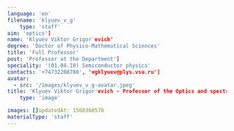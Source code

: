 ```yaml
---
language: 'en'
filename: 'klyuev_v_g'
    type: 'staff'
aim: 'optics']
name: 'Klyuev Viktor Grigor'evich'
degree: 'Doctor of Physico-Mathematical Sciences'
title: 'Full Professor'
post: 'Professor at the Department']
speciality: '(01.04.10) Semiconductor physics'
contacts: '+74732208780', 'vgklyuev@plys.vsu.ru']
avatar:
  - src: '/images/klyuev_v_g-avatar.jpeg'
title: 'Klyuev Viktor Grigor'evich - Professor of the Optics and spectroscopy Department'
    type: 'image'

images: []updatedAt: 1568360578
materialType: 'staff'
---
```


